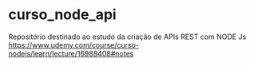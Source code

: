 # curso_node_api

Repositório destinado ao estudo da criação de APIs REST com NODE Js https://www.udemy.com/course/curso-nodejs/learn/lecture/16988408#notes
